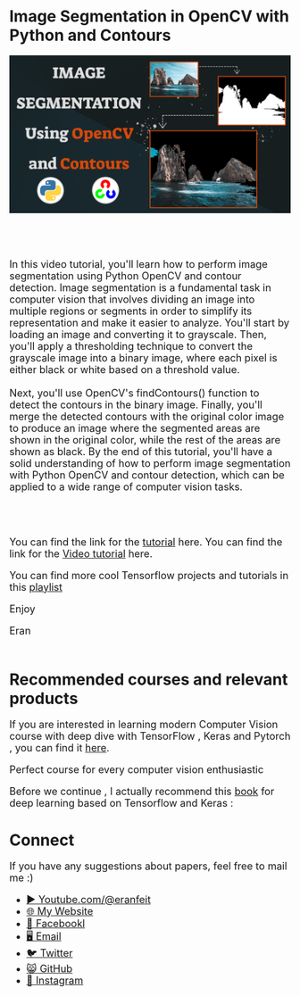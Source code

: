 # Image Segmentation in OpenCV with Python and Contours

<p align="center">
  <img width="800" src="Image-Segmentation-contours.png" "image">
</p>

##
<br/><br/> 

<font size= "4" >
In this video tutorial, you'll learn how to perform image segmentation using Python OpenCV and contour detection. Image segmentation is a fundamental task in computer vision that involves dividing an image into multiple regions or segments in order to simplify its representation and make it easier to analyze. You'll start by loading an image and converting it to grayscale. Then, you'll apply a thresholding technique to convert the grayscale image into a binary image, where each pixel is either black or white based on a threshold value.
<br/><br/> 
Next, you'll use OpenCV's findContours() function to detect the contours in the binary image. Finally, you'll merge the detected contours with the original color image to produce an image where the segmented areas are shown in the original color, while the rest of the areas are shown as black. By the end of this tutorial, you'll have a solid understanding of how to perform image segmentation with Python OpenCV and contour detection, which can be applied to a wide range of computer vision tasks.

<br/><br/>  

You can find the link for the [tutorial](https://eranfeit.net/image-segmentation-in-opencv-with-python-and-contours/) here. 
You can find the link for the [Video tutorial](https://youtu.be/f6VgWTD_7kc) here. 

You can find more cool Tensorflow projects and tutorials in this [playlist](https://www.youtube.com/watch?v=fd1msoIpM5Q&list=PLdkryDe59y4bxVvpexwR6PMTHH6_vFXjA)

Enjoy

Eran
<br/><br/> 

</font>

# Recommended courses and relevant products 
<font size= "4" >

If you are interested in learning modern Computer Vision course with deep dive with TensorFlow , Keras and Pytorch , you can find it [here](http://bit.ly/3HeDy1V).

Perfect course for every computer vision enthusiastic

Before we continue , I actually recommend this [book](https://amzn.to/3STWZ2N) for deep learning based on Tensorflow and Keras : 



</font>

# Connect

<font size= "4" >
If you have any suggestions about papers, feel free to mail me :)

- [▶️ Youtube.com/@eranfeit](youtube.com/@eranfeit?sub_confirmation=1)
- [🌐 My Website](https://eranfeit.net)
- [🐙 Facebookl](https://www.facebook.com/groups/3080601358933585)
- [🖥️ Email](mailto:feitgemel@gmail.com)
- [🐦 Twitter](https://twitter.com/eran_feit )
- [😸 GitHub](https://github.com/feitgemel)
- [📸 Instagram](https://www.instagram.com/eran_feit/)
</font>

